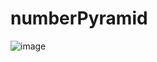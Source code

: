﻿# numberPyramid
![image](https://github.com/Varyaa04/numberPyramid/assets/123052378/5252f6a7-a776-4232-8ed2-00c3c2696f39)
